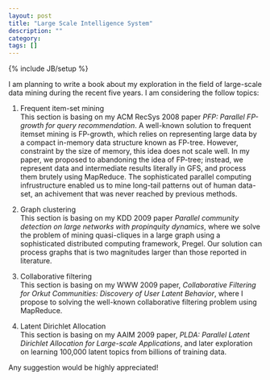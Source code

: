 ```yaml
---
layout: post
title: "Large Scale Intelligence System"
description: ""
category:
tags: []
---
```

{% include JB/setup %}

I am planning to write a book about my exploration in the field of
large-scale data mining during the recent five years.  I am
considering the follow topics:

 1. Frequent item-set mining <br> This section is basing on my ACM
    RecSys 2008 paper *PFP: Parallel FP-growth for query
    recommendation*.  A well-known solution to frequent itemset mining
    is FP-growth, which relies on representing large data by a compact
    in-memory data structure known as FP-tree.  However, constraint by
    the size of memory, this idea does not scale well.  In my paper,
    we proposed to abandoning the idea of FP-tree; instead, we
    represent data and intermediate results literally in GFS, and
    process them brutely using MapReduce.  The sophisticated parallel
    computing infrustructure enabled us to mine long-tail patterns out
    of human data-set, an achivement that was never reached by
    previous methods.

 1. Graph clustering <br> This section is basing on my KDD 2009 paper
 *Parallel community detection on large networks with propinquity
 dynamics*, where we solve the problem of mining quasi-cliques in a
 large graph using a sophisticated distributed computing framework,
 Pregel.  Our solution can process graphs that is two magnitudes
 larger than those reported in literature.

 1. Collaborative filtering <br> This section is basing on my WWW 2009
    paper, *Collaborative Filtering for Orkut Communities: Discovery
    of User Latent Behavior*, where I propose to solving the
    well-known collaborative filtering problem using MapReduce.


 1. Latent Dirichlet Allocation <br> This section is basing on my AAIM
    2009 paper, *PLDA: Parallel Latent Dirichlet Allocation for
    Large-scale Applications*, and later exploration on learning
    100,000 latent topics from billions of training data.

Any suggestion would be highly appreciated!

